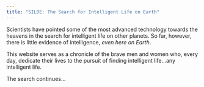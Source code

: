 ```yaml
---
title: "SILOE: The Search for Intelligent Life on Earth"
---
```


Scientists have pointed some of the most advanced technology towards the heavens in the search for intelligent life on other planets.  So far, however, there is little evidence of intelligence, _even here on Earth_.  

This website serves as a chronicle of the brave men and women who, every day, dedicate their lives to the pursuit of finding intelligent life...any intelligent life.

The search continues...
